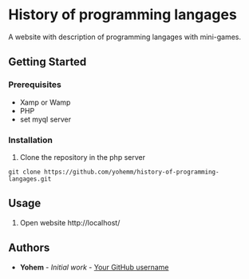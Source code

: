# History of programming langages
A website with description of programming langages with mini-games.

## Getting Started

### Prerequisites
- Xamp or Wamp
- PHP
- set myql server
### Installation

1. Clone the repository in the php server
```git
git clone https://github.com/yohemm/history-of-programming-langages.git
```

## Usage

1. Open website
http://localhost/

## Authors

* **Yohem** - *Initial work* - [Your GitHub username](https://github.com/yohemm)
